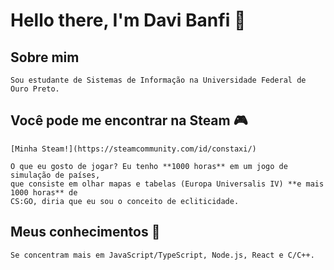 # Hello there, I'm Davi Banfi 👋

## Sobre mim

	Sou estudante de Sistemas de Informação na Universidade Federal de Ouro Preto.

## Você pode me encontrar na Steam :video_game:

	[Minha Steam!](https://steamcommunity.com/id/constaxi/)

	O que eu gosto de jogar? Eu tenho **1000 horas** em um jogo de simulação de países, 
	que consiste em olhar mapas e tabelas (Europa Universalis IV) **e mais 1000 horas** de 
	CS:GO, diria que eu sou o conceito de ecliticidade.

## Meus conhecimentos :brain:
	
	Se concentram mais em JavaScript/TypeScript, Node.js, React e C/C++.
